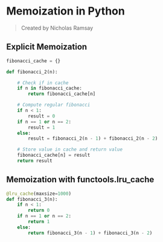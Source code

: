 # Memoization in Python
> Created by Nicholas Ramsay

## Explicit Memoization
```python
fibonacci_cache = {}

def fibonacci_2(n):

    # Check if in cache
    if n in fibonacci_cache:
        return fibonacci_cache[n]

    # Compute regular fibonacci
    if n < 1:
        result = 0
    if n == 1 or n == 2:
        result = 1
    else:
        result = fibonacci_2(n - 1) + fibonacci_2(n - 2)

    # Store value in cache and return value
    fibonacci_cache[n] = result
    return result
```

## Memoization with functools.lru_cache
```python
@lru_cache(maxsize=1000)
def fibonacci_3(n):
    if n < 1:
        return 0
    if n == 1 or n == 2:
        return 1
    else:
        return fibonacci_3(n - 1) + fibonacci_3(n - 2)
```